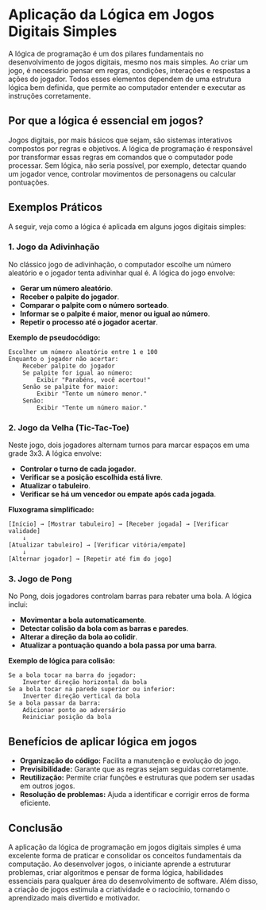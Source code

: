 
# Aplicação da Lógica em Jogos Digitais Simples

A lógica de programação é um dos pilares fundamentais no desenvolvimento de jogos digitais, mesmo nos mais simples. Ao criar um jogo, é necessário pensar em regras, condições, interações e respostas a ações do jogador. Todos esses elementos dependem de uma estrutura lógica bem definida, que permite ao computador entender e executar as instruções corretamente.

## Por que a lógica é essencial em jogos?

Jogos digitais, por mais básicos que sejam, são sistemas interativos compostos por regras e objetivos. A lógica de programação é responsável por transformar essas regras em comandos que o computador pode processar. Sem lógica, não seria possível, por exemplo, detectar quando um jogador vence, controlar movimentos de personagens ou calcular pontuações.

## Exemplos Práticos

A seguir, veja como a lógica é aplicada em alguns jogos digitais simples:

### 1. Jogo da Adivinhação

No clássico jogo de adivinhação, o computador escolhe um número aleatório e o jogador tenta adivinhar qual é. A lógica do jogo envolve:

- **Gerar um número aleatório**.
- **Receber o palpite do jogador**.
- **Comparar o palpite com o número sorteado**.
- **Informar se o palpite é maior, menor ou igual ao número**.
- **Repetir o processo até o jogador acertar**.

**Exemplo de pseudocódigo:**

```plaintext
Escolher um número aleatório entre 1 e 100
Enquanto o jogador não acertar:
    Receber palpite do jogador
    Se palpite for igual ao número:
        Exibir "Parabéns, você acertou!"
    Senão se palpite for maior:
        Exibir "Tente um número menor."
    Senão:
        Exibir "Tente um número maior."
```

### 2. Jogo da Velha (Tic-Tac-Toe)

Neste jogo, dois jogadores alternam turnos para marcar espaços em uma grade 3x3. A lógica envolve:

- **Controlar o turno de cada jogador**.
- **Verificar se a posição escolhida está livre**.
- **Atualizar o tabuleiro**.
- **Verificar se há um vencedor ou empate após cada jogada**.

**Fluxograma simplificado:**

```
[Início] → [Mostrar tabuleiro] → [Receber jogada] → [Verificar validade]
    ↓
[Atualizar tabuleiro] → [Verificar vitória/empate]
    ↓
[Alternar jogador] → [Repetir até fim do jogo]
```

### 3. Jogo de Pong

No Pong, dois jogadores controlam barras para rebater uma bola. A lógica inclui:

- **Movimentar a bola automaticamente**.
- **Detectar colisão da bola com as barras e paredes**.
- **Alterar a direção da bola ao colidir**.
- **Atualizar a pontuação quando a bola passa por uma barra**.

**Exemplo de lógica para colisão:**

```plaintext
Se a bola tocar na barra do jogador:
    Inverter direção horizontal da bola
Se a bola tocar na parede superior ou inferior:
    Inverter direção vertical da bola
Se a bola passar da barra:
    Adicionar ponto ao adversário
    Reiniciar posição da bola
```

## Benefícios de aplicar lógica em jogos

- **Organização do código:** Facilita a manutenção e evolução do jogo.
- **Previsibilidade:** Garante que as regras sejam seguidas corretamente.
- **Reutilização:** Permite criar funções e estruturas que podem ser usadas em outros jogos.
- **Resolução de problemas:** Ajuda a identificar e corrigir erros de forma eficiente.

## Conclusão

A aplicação da lógica de programação em jogos digitais simples é uma excelente forma de praticar e consolidar os conceitos fundamentais da computação. Ao desenvolver jogos, o iniciante aprende a estruturar problemas, criar algoritmos e pensar de forma lógica, habilidades essenciais para qualquer área do desenvolvimento de software. Além disso, a criação de jogos estimula a criatividade e o raciocínio, tornando o aprendizado mais divertido e motivador.
```
